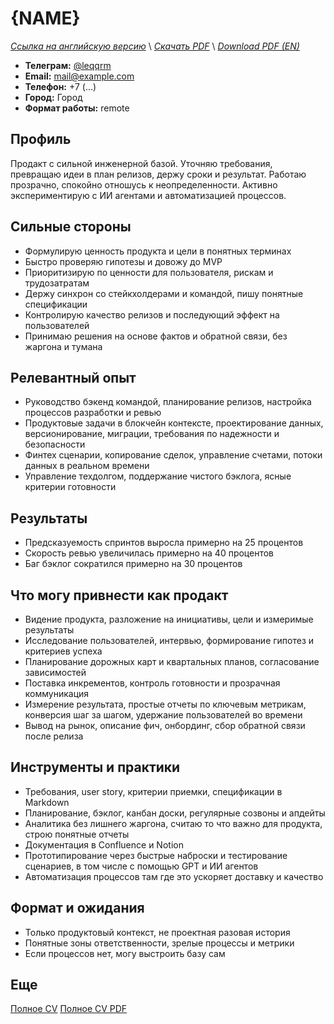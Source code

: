 # {NAME}
*[Ссылка на английскую версию](./CV_PM.MD)* \\
*[Скачать PDF](https://github.com/qqrm/CV/releases/latest/download/Belyakov_pm_full_ru.pdf)* \\
*[Download PDF (EN)](https://github.com/qqrm/CV/releases/latest/download/Belyakov_pm_full_en.pdf)*

- **Телеграм:** [@leqqrm](https://t.me/leqqrm)
- **Email:** [mail@example.com](mailto:mail@example.com)
- **Телефон:** +7 (...)
- **Город:** Город
- **Формат работы:** remote

## Профиль
Продакт с сильной инженерной базой. Уточняю требования, превращаю идеи в план релизов, держу сроки и результат. Работаю прозрачно, спокойно отношусь к неопределенности. Активно экспериментирую с ИИ агентами и автоматизацией процессов.

## Сильные стороны
* Формулирую ценность продукта и цели в понятных терминах  
* Быстро проверяю гипотезы и довожу до MVP  
* Приоритизирую по ценности для пользователя, рискам и трудозатратам  
* Держу синхрон со стейкхолдерами и командой, пишу понятные спецификации  
* Контролирую качество релизов и последующий эффект на пользователей  
* Принимаю решения на основе фактов и обратной связи, без жаргона и тумана

## Релевантный опыт
* Руководство бэкенд командой, планирование релизов, настройка процессов разработки и ревью  
* Продуктовые задачи в блокчейн контексте, проектирование данных, версионирование, миграции, требования по надежности и безопасности  
* Финтех сценарии, копирование сделок, управление счетами, потоки данных в реальном времени  
* Управление техдолгом, поддержание чистого бэклога, ясные критерии готовности

## Результаты
* Предсказуемость спринтов выросла примерно на 25 процентов  
* Скорость ревью увеличилась примерно на 40 процентов  
* Баг бэклог сократился примерно на 30 процентов

## Что могу привнести как продакт
* Видение продукта, разложение на инициативы, цели и измеримые результаты  
* Исследование пользователей, интервью, формирование гипотез и критериев успеха  
* Планирование дорожных карт и квартальных планов, согласование зависимостей  
* Поставка инкрементов, контроль готовности и прозрачная коммуникация  
* Измерение результата, простые отчеты по ключевым метрикам, конверсия шаг за шагом, удержание пользователей во времени  
* Вывод на рынок, описание фич, онбординг, сбор обратной связи после релиза

## Инструменты и практики
* Требования, user story, критерии приемки, спецификации в Markdown  
* Планирование, бэклог, канбан доски, регулярные созвоны и апдейты  
* Аналитика без лишнего жаргона, считаю то что важно для продукта, строю понятные отчеты  
* Документация в Confluence и Notion  
* Прототипирование через быстрые наброски и тестирование сценариев, в том числе с помощью GPT и ИИ агентов  
* Автоматизация процессов там где это ускоряет доставку и качество

## Формат и ожидания
* Только продуктовый контекст, не проектная разовая история  
* Понятные зоны ответственности, зрелые процессы и метрики  
* Если процессов нет, могу выстроить базу сам

## Еще
[Полное CV](https://qqrm.github.io/CV/)
[Полное CV PDF](https://github.com/qqrm/CV/releases/latest/download/Belyakov_ru.pdf)
